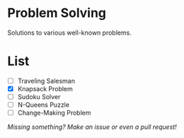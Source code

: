 # Problem Solving

Solutions to various well-known problems.

# List

- [ ] Traveling Salesman
- [x] Knapsack Problem
- [ ] Sudoku Solver
- [ ] N-Queens Puzzle
- [ ] Change-Making Problem

*Missing something?  Make an issue or even a pull request!*